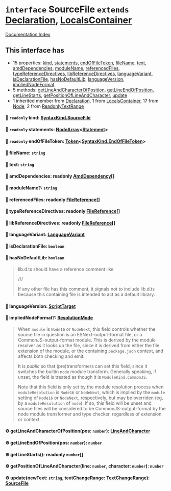 # `interface` SourceFile `extends` [Declaration](../interface.Declaration/README.md), [LocalsContainer](../interface.LocalsContainer/README.md)

[Documentation Index](../README.md)

## This interface has

- 15 properties:
[kind](#-readonly-kind-syntaxkindsourcefile),
[statements](#-readonly-statements-nodearraystatement),
[endOfFileToken](#-readonly-endoffiletoken-tokensyntaxkindendoffiletoken),
[fileName](#-filename-string),
[text](#-text-string),
[amdDependencies](#-amddependencies-readonly-amddependency),
[moduleName](#-modulename-string),
[referencedFiles](#-referencedfiles-readonly-filereference),
[typeReferenceDirectives](#-typereferencedirectives-readonly-filereference),
[libReferenceDirectives](#-libreferencedirectives-readonly-filereference),
[languageVariant](#-languagevariant-languagevariant),
[isDeclarationFile](#-isdeclarationfile-boolean),
[hasNoDefaultLib](#-hasnodefaultlib-boolean),
[languageVersion](#-languageversion-scripttarget),
[impliedNodeFormat](#-impliednodeformat-resolutionmode)
- 5 methods:
[getLineAndCharacterOfPosition](#-getlineandcharacterofpositionpos-number-lineandcharacter),
[getLineEndOfPosition](#-getlineendofpositionpos-number-number),
[getLineStarts](#-getlinestarts-readonly-number),
[getPositionOfLineAndCharacter](#-getpositionoflineandcharacterline-number-character-number-number),
[update](#-updatenewtext-string-textchangerange-textchangerange-sourcefile)
- 1 inherited member from [Declaration](../interface.Declaration/README.md), 1 from [LocalsContainer](../interface.LocalsContainer/README.md), 17 from [Node](../interface.Node/README.md), 2 from [ReadonlyTextRange](../interface.ReadonlyTextRange/README.md)


#### 📄 `readonly` kind: [SyntaxKind.SourceFile](../enum.SyntaxKind/README.md#sourcefile--307)



#### 📄 `readonly` statements: [NodeArray](../interface.NodeArray/README.md)\<[Statement](../interface.Statement/README.md)>



#### 📄 `readonly` endOfFileToken: [Token](../interface.Token/README.md)\<[SyntaxKind.EndOfFileToken](../enum.SyntaxKind/README.md#endoffiletoken--1)>



#### 📄 fileName: `string`



#### 📄 text: `string`



#### 📄 amdDependencies: readonly [AmdDependency](../interface.AmdDependency/README.md)\[]



#### 📄 moduleName?: `string`



#### 📄 referencedFiles: readonly [FileReference](../interface.FileReference/README.md)\[]



#### 📄 typeReferenceDirectives: readonly [FileReference](../interface.FileReference/README.md)\[]



#### 📄 libReferenceDirectives: readonly [FileReference](../interface.FileReference/README.md)\[]



#### 📄 languageVariant: [LanguageVariant](../enum.LanguageVariant/README.md)



#### 📄 isDeclarationFile: `boolean`



#### 📄 hasNoDefaultLib: `boolean`

> lib.d.ts should have a reference comment like
> 
>  /// <reference no-default-lib="true"/>
> 
> If any other file has this comment, it signals not to include lib.d.ts
> because this containing file is intended to act as a default library.



#### 📄 languageVersion: [ScriptTarget](../enum.ScriptTarget/README.md)



#### 📄 impliedNodeFormat?: [ResolutionMode](../type.ResolutionMode/README.md)

> When `module` is `Node16` or `NodeNext`, this field controls whether the
> source file in question is an ESNext-output-format file, or a CommonJS-output-format
> module. This is derived by the module resolver as it looks up the file, since
> it is derived from either the file extension of the module, or the containing
> `package.json` context, and affects both checking and emit.
> 
> It is _public_ so that (pre)transformers can set this field,
> since it switches the builtin `node` module transform. Generally speaking, if unset,
> the field is treated as though it is `ModuleKind.CommonJS`.
> 
> Note that this field is only set by the module resolution process when
> `moduleResolution` is `Node16` or `NodeNext`, which is implied by the `module` setting
> of `Node16` or `NodeNext`, respectively, but may be overriden (eg, by a `moduleResolution`
> of `node`). If so, this field will be unset and source files will be considered to be
> CommonJS-output-format by the node module transformer and type checker, regardless of extension or context.



#### ⚙ getLineAndCharacterOfPosition(pos: `number`): [LineAndCharacter](../interface.LineAndCharacter/README.md)



#### ⚙ getLineEndOfPosition(pos: `number`): `number`



#### ⚙ getLineStarts(): readonly `number`\[]



#### ⚙ getPositionOfLineAndCharacter(line: `number`, character: `number`): `number`



#### ⚙ update(newText: `string`, textChangeRange: [TextChangeRange](../interface.TextChangeRange/README.md)): [SourceFile](../interface.SourceFile/README.md)



